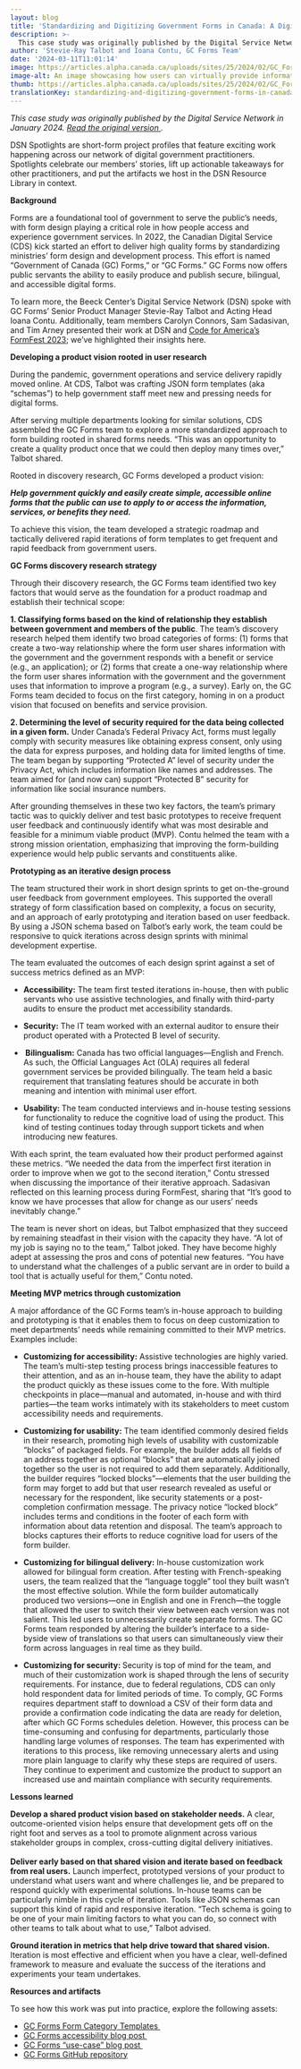 ```yaml
---
layout: blog
title: 'Standardizing and Digitizing Government Forms in Canada: A Digital Service Network Spotlight'
description: >-
  This case study was originally published by the Digital Service Network in January 2024.
author: 'Stevie-Ray Talbot and Ioana Contu, GC Forms Team'
date: '2024-03-11T11:01:14'
image: https://articles.alpha.canada.ca/uploads/sites/25/2024/02/GC_Form_Impact_Post_EN.jpg
image-alt: An image showcasing how users can virtually provide information via GC forms, no coding required and privacy guaranteed.
thumb: https://articles.alpha.canada.ca/uploads/sites/25/2024/02/GC_Form_Impact_Post_EN.jpg
translationKey: standardizing-and-digitizing-government-forms-in-canada-a-digital-service-network-spotlight
---
```


<p><em>This case study was originally published by the Digital Service Network in January 2024. <a href="https://beeckcenter.georgetown.edu/wp-content/uploads/2024/01/DSN-Spotlight_GC-Forms_v3.pdf" target="_blank" rel="noreferrer noopener"> Read the original version </a>.&nbsp;&nbsp;</em></p>



<p>DSN Spotlights are short-form project profiles that feature exciting work happening across our network of digital government practitioners. Spotlights celebrate our members’ stories, lift up actionable takeaways for other practitioners, and put the artifacts we host in the DSN Resource Library in context.</p>



<p><strong>Background&nbsp;</strong></p>



<p>Forms are a foundational tool of government to serve the public’s needs, with form design playing a critical role in how people access and experience government services. In 2022, the Canadian Digital Service (CDS) kick started an effort to deliver high quality forms by standardizing ministries’ form design and development process. This effort is named “Government of Canada (GC) Forms,” or “GC Forms.” GC Forms now offers public servants the ability to easily produce and publish secure, bilingual, and accessible digital forms.&nbsp;</p>



<p>To learn more, the Beeck Center’s Digital Service Network (DSN) spoke with GC Forms’ Senior Product Manager Stevie-Ray Talbot and Acting Head Ioana Contu. Additionally, team members Carolyn Connors, Sam Sadasivan, and Tim Arney presented their work at DSN and <a href="https://beeckcenter.georgetown.edu/reforming-the-form-a-step-toward-more-effective-government/" target="_blank" rel="noreferrer noopener">Code for America’s FormFest 2023</a>; we’ve highlighted their insights here.&nbsp;</p>



<p><strong>Developing a product vision rooted in user research</strong>&nbsp;</p>



<p>During the pandemic, government operations and service delivery rapidly moved online. At CDS, Talbot was crafting JSON form templates (aka “schemas”) to help government staff meet new and pressing needs for digital forms.</p>



<p>After serving multiple departments looking for similar solutions, CDS assembled the GC Forms team to explore a more standardized approach to form building rooted in shared forms needs. “This was an opportunity to create a quality product once that we could then deploy many times over,” Talbot shared.&nbsp;</p>



<p>Rooted in discovery research, GC Forms developed a product vision:&nbsp;</p>



<p><strong><em>Help government quickly and easily create simple, accessible online forms that the public can use to apply to or access the information, services, or benefits they need.</em></strong>&nbsp;</p>



<p>To achieve this vision, the team developed a strategic roadmap and tactically delivered rapid iterations of form templates to get frequent and rapid feedback from government users.&nbsp;</p>



<p><strong>GC Forms discovery research strategy</strong>&nbsp;</p>



<p>Through their discovery research, the GC Forms team identified two key factors that would serve as the foundation for a product roadmap and establish their technical scope:&nbsp;</p>



<p><strong>1. Classifying forms based on the kind of relationship they establish between government and members of the public</strong>. The team’s discovery research helped them identify two broad categories of forms: (1) forms that create a two-way relationship where the form user shares information with the government and the government responds with a benefit or service (e.g., an application); or (2) forms that create a one-way relationship where the form user shares information with the government and the government uses that information to improve a program (e.g., a survey). Early on, the GC Forms team decided to focus on the first category, homing in on a product vision that focused on benefits and service provision.&nbsp;</p>



<p><strong>2. Determining the level of security required for the data being collected in a given form.</strong> Under Canada’s Federal Privacy Act, forms must legally comply with security measures like obtaining express consent, only using the data for express purposes, and holding data for limited lengths of time. The team began by supporting “Protected A” level of security under the Privacy Act, which includes information like names and addresses. The team aimed for (and now can) support “Protected B” security for information like social insurance numbers.&nbsp;</p>



<p>After grounding themselves in these two key factors, the team’s primary tactic was to quickly deliver and test basic prototypes to receive frequent user feedback and continuously identify what was most desirable and feasible for a minimum viable product (MVP). Contu helmed the team with a strong mission orientation, emphasizing that improving the form-building experience would help public servants and constituents alike.</p>



<p><strong>Prototyping as an iterative design process</strong>&nbsp;</p>



<p>The team structured their work in short design sprints to get on-the-ground user feedback from government employees. This supported the overall strategy of form classification based on complexity, a focus on security, and an approach of early prototyping and iteration based on user feedback. By using a JSON schema based on Talbot’s early work, the team could be responsive to quick iterations across design sprints with minimal development expertise.&nbsp;</p>



<p>The team evaluated the outcomes of each design sprint against a set of success metrics defined as an MVP:&nbsp;</p>



<ul class="wp-block-list">
<li><strong>Accessibility:</strong> The team first tested iterations in-house, then with public servants who use assistive technologies, and finally with third-party audits to ensure the product met accessibility standards.</li>
</ul>



<ul class="wp-block-list">
<li><strong>Security:</strong> The IT team worked with an external auditor to ensure their product operated with a Protected B level of security.</li>
</ul>



<ul class="wp-block-list">
<li><strong>&nbsp;Bilingualism:</strong> Canada has two official languages—English and French. As such, the Official Languages Act (OLA) requires all federal government services be provided bilingually. The team held a basic requirement that translating features should be accurate in both meaning and intention with minimal user effort.&nbsp;</li>
</ul>



<ul class="wp-block-list">
<li><strong>Usability: </strong>The team conducted interviews and in-house testing sessions for functionality to reduce the cognitive load of using the product. This kind of testing continues today through support tickets and when introducing new features.&nbsp;</li>
</ul>



<p>With each sprint, the team evaluated how their product performed against these metrics. “We needed the data from the imperfect first iteration in order to improve when we got to the second iteration,” Contu stressed when discussing the importance of their iterative approach. Sadasivan reflected on this learning process during FormFest, sharing that “It’s good to know we have processes that allow for change as our users’ needs inevitably change.”&nbsp;</p>



<p>The team is never short on ideas, but Talbot emphasized that they succeed by remaining steadfast in their vision with the capacity they have. “A lot of my job is saying no to the team,” Talbot joked. They have become highly adept at assessing the pros and cons of potential new features. “You have to understand what the challenges of a public servant are in order to build a tool that is actually useful for them,” Contu noted.&nbsp;</p>



<p><strong>Meeting MVP metrics through customization</strong>&nbsp;</p>



<p>A major affordance of the GC Forms team’s in-house approach to building and prototyping is that it enables them to focus on deep customization to meet departments’ needs while remaining committed to their MVP metrics. Examples include:</p>



<ul class="wp-block-list">
<li><strong>Customizing for accessibility:</strong> Assistive technologies are highly varied. The team’s multi-step testing process brings inaccessible features to their attention, and as an in-house team, they have the ability to adapt the product quickly as these issues come to the fore. With multiple checkpoints in place—manual and automated, in-house and with third parties—the team works intimately with its stakeholders to meet custom accessibility needs and requirements.&nbsp;</li>
</ul>



<ul class="wp-block-list">
<li><strong>Customizing for usability:</strong> The team identified commonly desired fields in their research, promoting high levels of usability with customizable “blocks” of packaged fields. For example, the builder adds all fields of an address together as optional “blocks” that are automatically joined together so the user is not required to add them separately. Additionally, the builder requires “locked blocks”—elements that the user building the form may forget to add but that user research revealed as useful or necessary for the respondent, like security statements or a post-completion confirmation message. The privacy notice “locked block” includes terms and conditions in the footer of each form with information about data retention and disposal. The team’s approach to blocks captures their efforts to reduce cognitive load for users of the form builder.&nbsp;</li>
</ul>



<ul class="wp-block-list">
<li><strong>Customizing for bilingual delivery:</strong> In-house customization work allowed for bilingual form creation. After testing with French-speaking users, the team realized that the “language toggle” tool they built wasn’t the most effective solution. While the form builder automatically produced two versions—one in English and one in French—the toggle that allowed the user to switch their view between each version was not salient. This led users to unnecessarily create separate forms. The GC Forms team responded by altering the builder’s interface to a side-byside view of translations so that users can simultaneously view their form across languages in real time as they build.&nbsp;</li>
</ul>



<ul class="wp-block-list">
<li><strong>Customizing for security: </strong>Security is top of mind for the team, and much of their customization work is shaped through the lens of security requirements. For instance, due to federal regulations, CDS can only hold respondent data for limited periods of time. To comply, GC Forms requires department staff to download a CSV of their form data and provide a confirmation code indicating the data are ready for deletion, after which GC Forms schedules deletion. However, this process can be time-consuming and confusing for departments, particularly those handling large volumes of responses. The team has experimented with iterations to this process, like removing unnecessary alerts and using more plain language to clarify why these steps are required of users. They continue to experiment and customize the product to support an increased use and maintain compliance with security requirements.</li>
</ul>



<p><strong>Lessons learned&nbsp;</strong></p>



<p><strong>Develop a shared product vision based on stakeholder needs.</strong> A clear, outcome-oriented vision helps ensure that development gets off on the right foot and serves as a tool to promote alignment across various stakeholder groups in complex, cross-cutting digital delivery initiatives.&nbsp;<br><br><strong>Deliver early based on that shared vision and iterate based on feedback from real users.</strong> Launch imperfect, prototyped versions of your product to understand what users want and where challenges lie, and be prepared to respond quickly with experimental solutions. In-house teams can be particularly nimble in this cycle of iteration. Tools like JSON schemas can support this kind of rapid and responsive iteration. “Tech schema is going to be one of your main limiting factors to what you can do, so connect with other teams to talk about what to use,” Talbot advised.&nbsp;</p>



<p><strong>Ground iteration in metrics that help drive toward that shared vision. </strong>Iteration is most effective and efficient when you have a clear, well-defined framework to measure and evaluate the success of the iterations and experiments your team undertakes.</p>



<p><strong>Resources and artifacts</strong>&nbsp;</p>



<p>To see how this work was put into practice, explore the following assets:&nbsp;</p>



<ul class="wp-block-list">
<li><a href="https://articles.alpha.canada.ca/forms-formulaires/templates/">GC Forms Form Category Templates </a></li>



<li><a href="https://digital.canada.ca/2023/02/16/how-were-building-gc-forms-our-4-accessible-approaches/" target="_blank" rel="noreferrer noopener">GC Forms accessibility blog post&nbsp;</a></li>



<li><a href="https://digital.canada.ca/2023/06/29/how-gc-forms-can-help-collect-data-for-public-services/" target="_blank" rel="noreferrer noopener">GC Forms “use-case” blog post&nbsp;</a></li>



<li><a href="https://github.com/cds-snc/platform-forms-client" target="_blank" rel="noreferrer noopener">GC Forms GitHub repository</a></li>
</ul>

